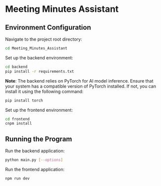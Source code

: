 # Meeting Minutes Assistant

## Environment Configuration

Navigate to the project root directory:

```bash
cd Meeting_Minutes_Assistant
```

Set up the backend environment:

```bash
cd backend
pip install -r requirements.txt
```

**Note**: The backend relies on PyTorch for AI model inference. Ensure that your system has a compatible version of PyTorch installed. If not, you can install it using the following command:

```bash
pip install torch
```

Set up the frontend environment:

```bash
cd frontend
cnpm install
```

## Running the Program

Run the backend application:

```bash
python main.py [--options]
```

Run the frontend application:

```bash
npm run dev
```